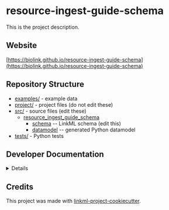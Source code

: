 # resource-ingest-guide-schema

This is the project description.

## Website

[https://biolink.github.io/resource-ingest-guide-schema](https://biolink.github.io/resource-ingest-guide-schema)

## Repository Structure

* [examples/](examples/) - example data
* [project/](project/) - project files (do not edit these)
* [src/](src/) - source files (edit these)
  * [resource_ingest_guide_schema](src/resource_ingest_guide_schema)
    * [schema](src/resource_ingest_guide_schema/schema) -- LinkML schema
      (edit this)
    * [datamodel](src/resource_ingest_guide_schema/datamodel) -- generated
      Python datamodel
* [tests/](tests/) - Python tests

## Developer Documentation

<details>
To run commands you may use good old make or the command runner [just](https://github.com/casey/just/) which is a better choice on Windows.
Use the `make` command or `duty` commands to generate project artefacts:
* `make help` or `just --list`: list all pre-defined tasks
* `make all` or `just all`: make everything
* `make deploy` or `just deploy`: deploys site
</details>

## Credits

This project was made with
[linkml-project-cookiecutter](https://github.com/linkml/linkml-project-cookiecutter).

